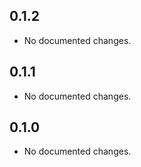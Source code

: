 ## 0.1.2

- No documented changes.

## 0.1.1

- No documented changes.

## 0.1.0

- No documented changes.
